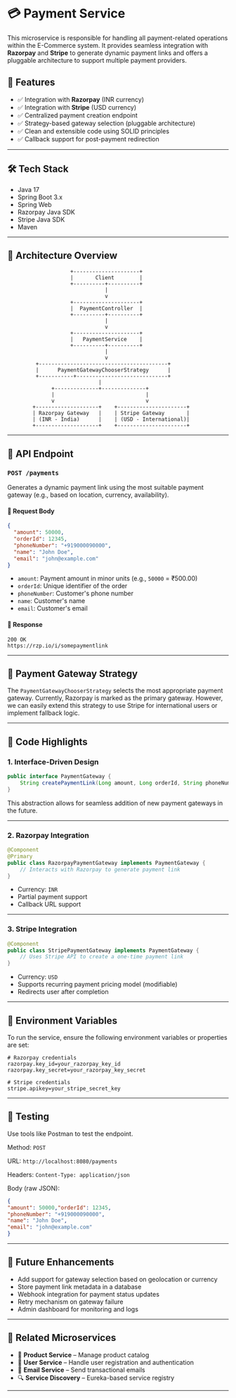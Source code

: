 # 💳 Payment Service

This microservice is responsible for handling all payment-related operations within the E-Commerce system. It provides seamless integration with **Razorpay** and **Stripe** to generate dynamic payment links and offers a pluggable architecture to support multiple payment providers.

## 🚀 Features

* ✅ Integration with **Razorpay** (INR currency)
* ✅ Integration with **Stripe** (USD currency)
* ✅ Centralized payment creation endpoint
* ✅ Strategy-based gateway selection (pluggable architecture)
* ✅ Clean and extensible code using SOLID principles
* ✅ Callback support for post-payment redirection

---

## 🛠️ Tech Stack

* Java 17
* Spring Boot 3.x
* Spring Web
* Razorpay Java SDK
* Stripe Java SDK
* Maven

---

## 🧩 Architecture Overview

```
                    +---------------------+
                    |       Client        |
                    +----------+----------+
                               |
                               v
                    +---------------------+
                    |  PaymentController  |
                    +----------+----------+
                               |
                               v
                    +---------------------+
                    |   PaymentService    |
                    +----------+----------+
                               |
                               v
         +-----------------------------------------+
         |      PaymentGatewayChooserStrategy      |
         +-----------+-----------------------------+
                             |
              +--------------+--------------+
              |                             |
              v                             v
        +--------------------+    +----------------------+
        | Razorpay Gateway   |    | Stripe Gateway       |
        | (INR - India)      |    | (USD - International)|
        +--------------------+    +----------------------+
```

---

## 📆 API Endpoint

### `POST /payments`

Generates a dynamic payment link using the most suitable payment gateway (e.g., based on location, currency, availability).

#### 📅 Request Body

```json
{
  "amount": 50000,
  "orderId": 12345,
  "phoneNumber": "+919000090000",
  "name": "John Doe",
  "email": "john@example.com"
}
```

* `amount`: Payment amount in minor units (e.g., `50000` = ₹500.00)
* `orderId`: Unique identifier of the order
* `phoneNumber`: Customer's phone number
* `name`: Customer's name
* `email`: Customer's email

#### 📆 Response

```
200 OK
https://rzp.io/i/somepaymentlink
```

---

## 🧠 Payment Gateway Strategy

The `PaymentGatewayChooserStrategy` selects the most appropriate payment gateway. Currently, Razorpay is marked as the primary gateway. However, we can easily extend this strategy to use Stripe for international users or implement fallback logic.

---

## 💼 Code Highlights

### 1. **Interface-Driven Design**

```java
public interface PaymentGateway {
    String createPaymentLink(Long amount, Long orderId, String phoneNumber, String name, String email);
}
```

This abstraction allows for seamless addition of new payment gateways in the future.

---

### 2. **Razorpay Integration**

```java
@Component
@Primary
public class RazorpayPaymentGateway implements PaymentGateway {
    // Interacts with Razorpay to generate payment link
}
```

* Currency: `INR`
* Partial payment support
* Callback URL support

---

### 3. **Stripe Integration**

```java
@Component
public class StripePaymentGateway implements PaymentGateway {
    // Uses Stripe API to create a one-time payment link
}
```

* Currency: `USD`
* Supports recurring payment pricing model (modifiable)
* Redirects user after completion

---

## 🔐 Environment Variables

To run the service, ensure the following environment variables or properties are set:

```properties
# Razorpay credentials
razorpay.key_id=your_razorpay_key_id
razorpay.key_secret=your_razorpay_key_secret

# Stripe credentials
stripe.apikey=your_stripe_secret_key
```

---

## 🧪 Testing

Use tools like Postman to test the endpoint.

Method: `POST`

URL: `http://localhost:8080/payments`

Headers: `Content-Type: application/json`

Body (raw JSON):

```json
{
"amount": 50000,"orderId": 12345,
"phoneNumber": "+919000090000",
"name": "John Doe",
"email": "john@example.com"
}
```

---

## 📌 Future Enhancements

* Add support for gateway selection based on geolocation or currency
* Store payment link metadata in a database
* Webhook integration for payment status updates
* Retry mechanism on gateway failure
* Admin dashboard for monitoring and logs

---

## 📌 Related Microservices

* 🛒 **Product Service** – Manage product catalog
* 👤 **User Service** – Handle user registration and authentication
* 📧 **Email Service** – Send transactional emails
* 🔍 **Service Discovery** – Eureka-based service registry

---